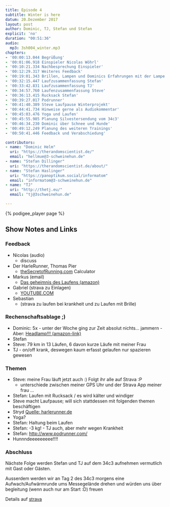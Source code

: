 ```yaml
---
title: Episode 4
subtitle: Winter is here
datum: 20.Dezember 2017
layout: post
author: Dominic, TJ, Stefan und Stefan
explicit: 'no'
duration: "00:51:36"
audio:
  mp3: 3sh004_winter.mp3
chapters:
- '00:00:13.044 Begrüßung'
- '00:01:06.918 Einspieler Nicolas Wöhrl'
- '00:10:21.334 Nachbesprechung Einspieler'
- '00:12:29.317 Weiteres Feedback'
- '00:19:01.343 Brillen, Lampen und Dominics Erfahrungen mit der Lampe'
- '00:32:15.447 Laufzusammenfassung Stefan'
- '00:33:42.831 Laufzusammenfassung TJ'
- '00:34:57.760 Laufenzusammenfassung Steve'
- '00:36:13.415 Rucksack Stefan'
- '00:39:27.017 Podrunner'
- '00:41:40.389 Steve Laufpause Winterprojekt'
- '00:44:41.734 Hinweise gerne als Audiokommentar'
- '00:45:03.476 Yoga und Laufen'
- '00:45:55.985 Planung Silvestersendung vom 34c3'
- '00:46:34.230 Dominic über Schnee und Hunde'
- '00:49:12.249 Planung des weiteren Trainings'
- '00:50:41.446 Feedback und Verabschiedung'

contributors:
- name: "Dominic Helm"
  uri: "https://therandomscientist.de/"
  email: "hellmue@3-schweinehun.de"
- name: "Stefan Dillinger"
  uri: "https://therandomscientist.de/about/"
- name: "Stefan Haslinger"
  uri: "https://panoptikum.social/informatom"
  email: "informatom@3-schweinehun.de"
- name: "TJ"
  uri: "http://thetj.eu/"
  email: "tj@3schweinehun.de"

---
```

{% podigee_player page %}

## Show Notes and Links

### Feedback

- Nicolas (audio)
	- discuss
- Der HarleRunner, Thomas Pier
	- [theSecretofRunning.com](https://thesecretofrunning.com/calculator/) Calculator
- Markus (email)
	- [Das geheimnis des Laufens (amazon)](https://www.amazon.de/dp/3840375231/)
- Gabriel (strava zu Einlagen)
	- [YOUTUBE.COM](http://www.youtube.com/watch?v=ok61qt4_w4Y)                         
- Sebastian 
	- (strava zu laufen bei krankheit und zu Laufen mit Brille)

### Rechenschaftsablage ;)
- Dominic: 5x - unter der Woche ging zur Zeit absolut nichts… jammern - Aber: [Headlamp!!! (amazon-link)](https://www.amazon.de/dp/B00WK7H2R0)
- Stefan
- Steve: 79 km in 13 Läufen, 6 davon kurze Läufe mit meiner Frau
- TJ - on/off krank, deswegen kaum erfasst gelaufen nur spazieren gewesen

### Themen

- Steve: meine Frau läuft jetzt auch :) Folgt ihr alle auf Strava :P
	- unterschiede zwischen meiner GPS Uhr und der Strava App meiner frau …
- Stefan: Laufen mit Rucksack / es wird kälter und windiger
- Steve macht Laufpause; will sich stattdessen mit folgenden themen beschäftigen
- Stryd [Quelle: harlerunner.de](http://harlerunner.de/laufeffizienz-mit-stryd-ermitteln-und-nutzen/)
- Yoga?
- Stefan: Haltung beim Laufen
- Stefan: -3 kg! - TJ auch, aber mehr wegen Krankheit
- Stefan: http://www.podrunner.com/ 
- Hunnndeeeeeeeee!!!!

### Abschluss
Nächste Folge werden Stefan und TJ auf dem 34c3 aufnehmen vermutlich mit Gast oder Gästen.

Ausserdem werden wir an Tag 2 des 34c3 morgens eine Aufwach/Aufwärmrunde ums Messegelände drehen und würden uns über begleitung (wenn auch nur am Start :D) freuen

Details auf [strava](https://www.strava.com/clubs/313076/group_events/250424)
